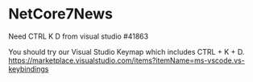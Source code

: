 # NetCore7News


 Need CTRL K D from visual studio #41863 
 
 
 You should try our Visual Studio Keymap which includes CTRL + K + D. https://marketplace.visualstudio.com/items?itemName=ms-vscode.vs-keybindings
 
